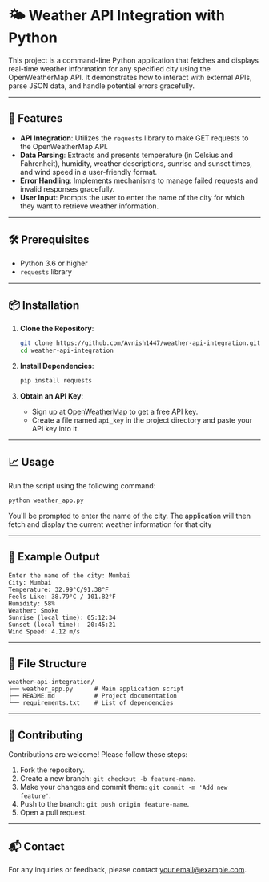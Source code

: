# 🌤️ Weather API Integration with Python

This project is a command-line Python application that fetches and displays real-time weather information for any specified city using the OpenWeatherMap API. It demonstrates how to interact with external APIs, parse JSON data, and handle potential errors gracefully.

---

## 🚀 Features

* **API Integration**: Utilizes the `requests` library to make GET requests to the OpenWeatherMap API.
* **Data Parsing**: Extracts and presents temperature (in Celsius and Fahrenheit), humidity, weather descriptions, sunrise and sunset times, and wind speed in a user-friendly format.
* **Error Handling**: Implements mechanisms to manage failed requests and invalid responses gracefully.
* **User Input**: Prompts the user to enter the name of the city for which they want to retrieve weather information.

---

## 🛠️ Prerequisites

* Python 3.6 or higher
* `requests` library

---

## 📦 Installation

1. **Clone the Repository**:

   ```bash
   git clone https://github.com/Avnish1447/weather-api-integration.git
   cd weather-api-integration
   ```



2. **Install Dependencies**:

   ```bash
   pip install requests
   ```



3. **Obtain an API Key**:

   * Sign up at [OpenWeatherMap](https://openweathermap.org/api) to get a free API key.
   * Create a file named `api_key` in the project directory and paste your API key into it.

---

## 📈 Usage

Run the script using the following command:

```bash
python weather_app.py
```



You'll be prompted to enter the name of the city. The application will then fetch and display the current weather information for that city

---

## 🧪 Example Output

```
Enter the name of the city: Mumbai
City: Mumbai
Temperature: 32.99°C/91.38°F
Feels Like: 38.79°C / 101.82°F
Humidity: 58%
Weather: Smoke
Sunrise (local time): 05:12:34
Sunset (local time):  20:45:21
Wind Speed: 4.12 m/s
```



---

## 📁 File Structure

```plaintext
weather-api-integration/
├── weather_app.py      # Main application script
├── README.md           # Project documentation
└── requirements.txt    # List of dependencies
```



---

## 🤝 Contributing

Contributions are welcome! Please follow these steps:

1. Fork the repository.
2. Create a new branch: `git checkout -b feature-name`.
3. Make your changes and commit them: `git commit -m 'Add new feature'`.
4. Push to the branch: `git push origin feature-name`.
5. Open a pull request.

---

## 📬 Contact

For any inquiries or feedback, please contact [your.email@example.com](mailto:your.email@example.com).


